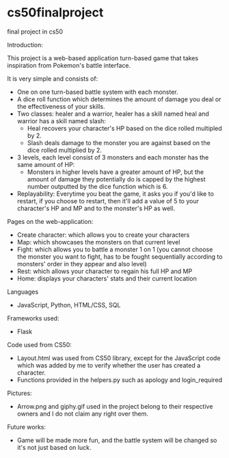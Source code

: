 # cs50finalproject
final project in cs50

Introduction:

This project is a web-based application turn-based game that takes inspiration from Pokemon's battle interface.

It is very simple and consists of:
- One on one turn-based battle system with each monster.
- A dice roll function which determines the amount of damage you deal or the effectiveness of your skills.
- Two classes: healer and a warrior, healer has a skill named heal and warrior has a skill named slash:
  - Heal recovers your character's HP based on the dice rolled multipled by 2.
  - Slash deals damage to the monster you are against based on the dice rolled multiplied by 2.
- 3 levels, each level consist of 3 monsters and each monster has the same amount of HP:
  - Monsters in higher levels have a greater amount of HP, but the amount of damage they potentially do is capped by the highest number outputted
  by the dice function which is 6.
- Replayability: Everytime you beat the game, it asks you if you'd like to restart, if you choose to restart, then it'll add a value of 5 to your character's
HP and MP and to the monster's HP as well.

Pages on the web-application:
- Create character: which allows you to create your characters
- Map: which showcases the monsters on that current level
- Fight: which allows you to battle a monster 1 on 1 (you cannot choose the monster you want to fight, has to be fought sequentially according to monsters'
order in they appear and also level)
- Rest: which allows your character to regain his full HP and MP
- Home: displays your characters' stats and their current location

Languages
- JavaScript, Python, HTML/CSS, SQL

Frameworks used:
- Flask

Code used from CS50:
- Layout.html was used from CS50 library, except for the JavaScript code which was added by me to verify whether the user 
has created a character.
- Functions provided in the helpers.py such as apology and login_required

Pictures:
- Arrow.png and giphy.gif used in the project belong to their respective owners and I do not claim any right over them.

Future works:
- Game will be made more fun, and the battle system will be changed so it's not just based on luck.